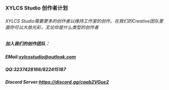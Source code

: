 ### XYLCS Studio 创作者计划
###### XYLCS Studio需要更多的创作者以维持工作室的创作，在我们的Creative团队里面你可以大放光彩，无论你是什么类型的创作者
##### 加入我们的创作团队：
##### EMail:xylcsstudio@outlook.com
##### QQ:3237428166/822415187
##### Discord Server:https://discord.gg/caab2VGue2
